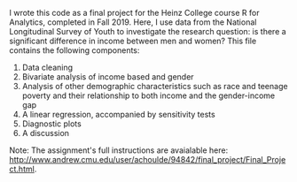 I wrote this code as a final project for the Heinz College course R for Analytics, completed in Fall 2019. Here, I use data from the National Longitudinal Survey of Youth to investigate the research question: is there a significant difference in income between men and women? This file contains the following components:

1. Data cleaning
2. Bivariate analysis of income based and gender
3. Analysis of other demographic characteristics such as race and teenage poverty and their relationship to both income and the gender-income gap
3. A linear regression, accompanied by sensitivity tests
4. Diagnostic plots
5. A discussion


Note: The assignment's full instructions are avaialable here: http://www.andrew.cmu.edu/user/achoulde/94842/final_project/Final_Project.html. 
